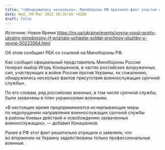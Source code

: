 ```yaml
---
title: "«Обнаружились несколько». Минобороны РФ признало факт участия срочников в войне против Украины"
date: Wed, 09 Mar 2022 16:35:00 +0200
draft: false
---
```

Источник: Новое Время https://nv.ua/ukraine/events/voyna-rossii-protiv-ukrainy-minoborony-rf-priznalo-uchastie-soldat-srochnoy-sluzhby-v-voyne-50223564.html


 Об этом сообщает РБК со ссылкой на Минобороны РФ.

Как сообщил официальный представитель Минобороны России генерал-майор Игорь Конашенков, в частях российских вооруженных сил, участвующих в войне России против Украины, «к сожалению, обнаружились несколько фактов присутствия военнослужащих срочной службы».

По его словам, ряд российских военных, в том числе срочной службы, были захвачены в плен украинскими военными.

«В настоящее время предпринимаются исчерпывающие меры по недопущению направления военнослужащих срочной службы в районы боевых действий и освобождению захваченных военнослужащих», — добавил Конашенков.

Ранее в РФ этот факт решительно отрицали и заявляли, что во вторжении на Украину задействованы только профессиональные военные.
